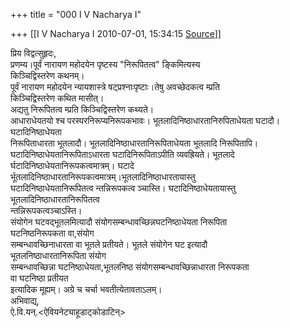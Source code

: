 +++
title = "000 I V Nacharya I"

+++
[[I V Nacharya I	2010-07-01, 15:34:15 [Source](https://groups.google.com/g/bvparishat/c/RwIu3b2aeKk)]]



प्रिय विद्वत्सुहृदः,  
प्रणम्य।पूर्वं नारायण महोदयेन पृष्टस्य "निरूपितत्व" ङ्किमित्यस्य  
किञ्चिद्विस्तरेण कथनम्।  
पूर्वं नारायण महोदयेन न्यायशास्त्रे षट्प्रश्नाःपृष्टाः।तेषु अवच्छेदकत्व म्प्रति  
किञ्चिद्विस्तरेण कथित मासीत्।  
अद्यतु निरूपितत्व म्प्रति किञ्चिद्विस्तरेण कथ्यते।  
आधाराधेयतयो श्च परस्परनिरूप्यनिरूपकभावः। भूतलादिनिष्ठाधारतानिरुपिताधेयता घटादौ।  
घटादिनिष्ठाधेयता  
निरूपिताधारता भूतलादौ। भूतलादिनिष्ठाधारतानिरूपिताधेयता भूतलादि निरूपितापि।  
घटादिनिष्ठाधेयतानिरूपिताऽधारता घटादिनिरूपिताऽपीति व्यवह्रियते। भूतलादे  
र्घटादिनिष्ठाधेयतानिरूपकत्वमात्रम्। घटादे  
र्भूतलादिनिष्ठाधारतानिरूपकत्वमात्रम्।भूतलादिनिष्ठाधारतायास्तु  
घटादिनिष्ठाधेयतानिरूपितत्व न्तन्निरूपकत्व ञ्चास्ति। घटादिनिष्ठाधेयतायास्तु  
भूतलादिनिष्ठाधारतानिरूपितत्व  
न्तन्निरूपकत्वञ्चाऽस्ति।  
संयोगेन घटवद्भूतलमित्यादौ संयोगसम्बन्धावच्छिन्नघटनिष्ठाधेयता निरूपिता  
घटनिष्ठनिरूपकता वा,संयोग  
सम्बन्धावच्छिनाधारता वा भूतले प्रतीयते। भूतले संयोगेन घट इत्यादौ  
भूतलनिष्ठाधारतानिरूपिता संयोग  
सम्बन्धावच्छिन्ना घटनिष्ठाधेयता,भूतलनिष्ठ संयोगसम्बन्धावच्छिन्नाधारता निरूपकता  
वा घटनिष्ठा प्रतीयत  
इत्यादिक मूह्यम्। अग्रे च चर्चा भवतीत्येतावताऽलम्।  
अभिवाद्य्,  
ऐ.वि.यन्.\<ऐवियनेट्याहूडाट्कोडाटिन्>

